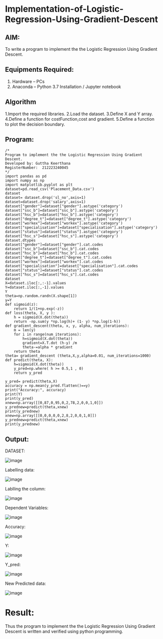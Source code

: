 # Implementation-of-Logistic-Regression-Using-Gradient-Descent

## AIM:
To write a program to implement the the Logistic Regression Using Gradient Descent.

## Equipments Required:
1. Hardware – PCs
2. Anaconda – Python 3.7 Installation / Jupyter notebook

## Algorithm
1.Import the required libraries.
2.Load the dataset.
3.Define X and Y array.
4.Define a function for costFunction,cost and gradient.
5.Define a function to plot the decision boundary.


## Program:
```
/*
Program to implement the the Logistic Regression Using Gradient Descent.
Developed by: Guttha Keerthana
RegisterNumber:  212223240045
*/
import pandas as pd
import numpy as np
import matplotlib.pyplot as plt
dataset=pd.read_csv('Placement_Data.csv')
dataset
dataset= dataset.drop('sl_no',axis=1)
dataset=dataset.drop('salary',axis=1)
dataset["gender"]=dataset["gender"].astype('category')
dataset["ssc_b"]=dataset["ssc_b"].astype('category')
dataset["hsc_b"]=dataset["hsc_b"].astype('category')
dataset["degree_t"]=dataset["degree_t"].astype('category')
dataset["workex"]=dataset["workex"].astype('category')
dataset["specialisation"]=dataset["specialisation"].astype('category')
dataset["status"]=dataset["status"].astype('category')
dataset["hsc_s"]=dataset["hsc_s"].astype('category')
dataset.dtypes
dataset["gender"]=dataset["gender"].cat.codes
dataset["ssc_b"]=dataset["ssc_b"].cat.codes
dataset["hsc_b"]=dataset["hsc_b"].cat.codes
dataset["degree_t"]=dataset["degree_t"].cat.codes
dataset["workex"]=dataset["workex"].cat.codes
dataset["specialisation"]=dataset["specialisation"].cat.codes
dataset["status"]=dataset["status"].cat.codes
dataset["hsc_s"]=dataset["hsc_s"].cat.codes
dataset
X=dataset.iloc[:,:-1].values
Y=dataset.iloc[:,-1].values
Y
theta=np.random.randn(X.shape[1])
y=Y
def sigmoid(z):
    return 1/(1+np.exp(-z))
def loss(theta, X, y ):
    h = sigmoid(X.dot(theta)) 
    return -np.sum(y *np.log(h)+ (1- y) *np.log(1-h))
def gradient_descent(theta, x, y, alpha, num_iterations):
    m = len(y)
    for i in range(num_iterations):
        h=sigmoid(X.dot(theta))
        gradient=X.T.dot (h-y) /m
        theta-=alpha * gradient
    return theta
theta= gradient_descent (theta,X,y,alpha=0.01, num_iterations=1000)
def predict(theta, X):
    h=sigmoid(X.dot(theta))
    y_pred=np.where( h >= 0.5,1 , 0)
    return y_pred

y_pred= predict(theta,X)
accuracy = np.mean(y_pred.flatten()==y) 
print("Accuracy:", accuracy)
print(Y)
print(y_pred)
xnew=np.array([[0,87,0,95,0,2,78,2,0,0,1,0]])
y_prednew=predict(theta,xnew)
print(y_prednew)
xnew=np.array([[0,0,0,0,0,2,8,2,0,0,1,0]])
y_prednew=predict(theta,xnew)
print(y_prednew)
```
## Output:
DATASET:

![image](https://github.com/keerthanaguttha/-Implementation-of-Logistic-Regression-Using-Gradient-Descent/assets/145742927/37f57e48-ca78-414a-8602-ba1732d1d449)

Labelling data:

![image](https://github.com/keerthanaguttha/-Implementation-of-Logistic-Regression-Using-Gradient-Descent/assets/145742927/43d27412-c749-4776-babf-fb7a4098d924)

Lablling the column:

![image](https://github.com/keerthanaguttha/-Implementation-of-Logistic-Regression-Using-Gradient-Descent/assets/145742927/921e5ebe-e913-421a-afc6-9c5dfb637ce9)

Dependent Variables:

![image](https://github.com/keerthanaguttha/-Implementation-of-Logistic-Regression-Using-Gradient-Descent/assets/145742927/167f9a29-cd37-4d88-93a3-75db61629bab)

Accuracy:

![image](https://github.com/keerthanaguttha/-Implementation-of-Logistic-Regression-Using-Gradient-Descent/assets/145742927/7dc8c795-1068-4811-9bc3-31c0135670b3)

Y:

![image](https://github.com/keerthanaguttha/-Implementation-of-Logistic-Regression-Using-Gradient-Descent/assets/145742927/00a9d0da-d3c7-478a-a244-365579b0c59f)

Y_pred:

![image](https://github.com/keerthanaguttha/-Implementation-of-Logistic-Regression-Using-Gradient-Descent/assets/145742927/a2a0216f-a843-4f2e-ad18-ff190132e9a9)

New Predicted data:

![image](https://github.com/keerthanaguttha/-Implementation-of-Logistic-Regression-Using-Gradient-Descent/assets/145742927/34787685-822b-4740-92ed-28275ebf2c18)

# Result:
Thus the program to implement the the Logistic Regression Using Gradient Descent is written and verified using python programming.


